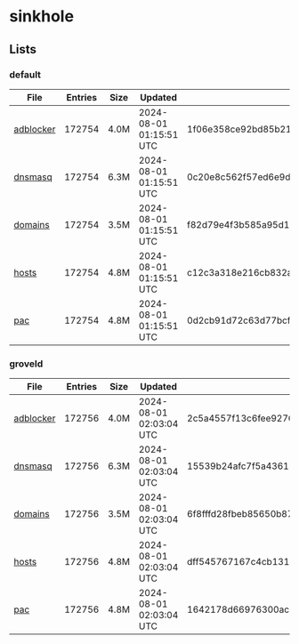 # sinkhole

## Lists

### default

|File|Entries|Size|Updated|Hash|
|-|-|-|-|-|
|[adblocker](https://raw.githubusercontent.com/groveld/sinkhole/lists/default/adblocker.txt)|172754|4.0M|2024-08-01 01:15:51 UTC|1f06e358ce92bd85b21300d3cb197186f90204c1566dbbf8a184217aa6850998|
|[dnsmasq](https://raw.githubusercontent.com/groveld/sinkhole/lists/default/dnsmasq.txt)|172754|6.3M|2024-08-01 01:15:51 UTC|0c20e8c562f57ed6e9d9f742fb5f6e27e778bbdd43cd37a27ee386ad013c1ba7|
|[domains](https://raw.githubusercontent.com/groveld/sinkhole/lists/default/domains.txt)|172754|3.5M|2024-08-01 01:15:51 UTC|f82d79e4f3b585a95d183f431e576f0bc7d67e184551258a2315df194e24eecd|
|[hosts](https://raw.githubusercontent.com/groveld/sinkhole/lists/default/hosts.txt)|172754|4.8M|2024-08-01 01:15:51 UTC|c12c3a318e216cb832a767207fe24312186d6ff889aa6d1eb2b27256620f86c8|
|[pac](https://raw.githubusercontent.com/groveld/sinkhole/lists/default/pac.txt)|172754|4.8M|2024-08-01 01:15:51 UTC|0d2cb91d72c63d77bcfbbbc42fdeb11567dcb47cf4d72c79787cb4f83c11f492|

### groveld

|File|Entries|Size|Updated|Hash|
|-|-|-|-|-|
|[adblocker](https://raw.githubusercontent.com/groveld/sinkhole/lists/groveld/adblocker.txt)|172756|4.0M|2024-08-01 02:03:04 UTC|2c5a4557f13c6fee927669f7efcc52fa4c56d06189ee653393b96847440026a4|
|[dnsmasq](https://raw.githubusercontent.com/groveld/sinkhole/lists/groveld/dnsmasq.txt)|172756|6.3M|2024-08-01 02:03:04 UTC|15539b24afc7f5a4361b94deafa668e31b2e260fa925439ddef7e3c1c124ddfe|
|[domains](https://raw.githubusercontent.com/groveld/sinkhole/lists/groveld/domains.txt)|172756|3.5M|2024-08-01 02:03:04 UTC|6f8fffd28fbeb85650b87492b8b01a1f5b23a9e1e79488a5e4b48465dcc00d26|
|[hosts](https://raw.githubusercontent.com/groveld/sinkhole/lists/groveld/hosts.txt)|172756|4.8M|2024-08-01 02:03:04 UTC|dff545767167c4cb131372e182134bf7af1fd92e4d0d92c80eae006af473a508|
|[pac](https://raw.githubusercontent.com/groveld/sinkhole/lists/groveld/pac.txt)|172756|4.8M|2024-08-01 02:03:04 UTC|1642178d66976300ac148a06d18ce73ef6cc0d8b5e1c8a2f39e04273beb812d8|
